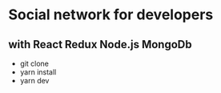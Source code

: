 # Social network for developers

## with React Redux Node.js MongoDb

- git clone
- yarn install
- yarn dev
